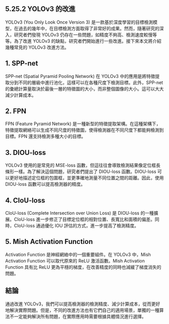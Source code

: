 ## 5.25.2 YOLOv3 的改進

YOLOv3 (You Only Look Once Version 3) 是一款基於深度學習的目標檢測模型，在過去的幾年中，在目標檢測方面取得了非常好的成果。然而，隨著研究的深入，研究者們發現 YOLOv3 仍存在一些問題，如精度不夠高、檢測速度較慢等等。為了改進 YOLOv3 的缺點，研究者們開始進行一些改進。接下來本文將介紹幾種常見的 YOLOv3 改進方法。

## 1. SPP-net

SPP-net (Spatial Pyramid Pooling Network) 在 YOLOv3 中的應用是將特徵提取分到不同的層級中進行池化，這樣可以在各種尺度下檢測目標。此外，SPP-net 的彙總計算量取決於最後一層的特徵圖的大小，而非整個圖像的大小。這可以大大減少計算成本。

## 2. FPN

FPN (Feature Pyramid Network) 是一種新型的特徵提取架構。在這種架構下，特徵提取網絡可以生成不同尺度的特徵圖，使得檢測器在不同尺度下都能夠檢測到目標。FPN 還支持檢測多種大小的目標。

## 3. DIOU-loss

YOLOv3 使用的是常見的 MSE-loss 函數，但這往往會導致檢測結果像定位框長條形一樣。為了解決這個問題，研究者們提出了 DIOU-loss 函數。DIOU-loss 可以更好地描述定位框的包圍框，並更準確地測量不同位置之間的距離。因此，使用 DIOU-loss 函數可以提高檢測器的精度。

## 4. CIoU-loss

CIoU-loss (Complete Intersection over Union Loss) 是 DIOU-loss 的一種擴展。CIoU-loss 進一步修正了目標定位框的相對位置、長寬比和面積的偏差。同時，CIoU-loss 通過優化 IOU 評估的方式，進一步提高了檢測精度。

## 5. Mish Activation Function

Activation Function 是神經網絡中的一個重要組件。在 YOLOv3 中，Mish Activation Function 可以取代原來的 ReLU 激活函數。Mish Activation Function 具有比 ReLU 更為平穩的梯度，在改善精度的同時也減緩了梯度消失的問題。

## 結論

通過改進 YOLOv3，我們可以提高檢測器的檢測精度、減少計算成本，從而更好地解決實際問題。但是，不同的改進方法也有它們自己的適用場景，單獨的一種算法不一定能夠解決所有問題，在實際應用時需要根據具體情況進行選擇。
